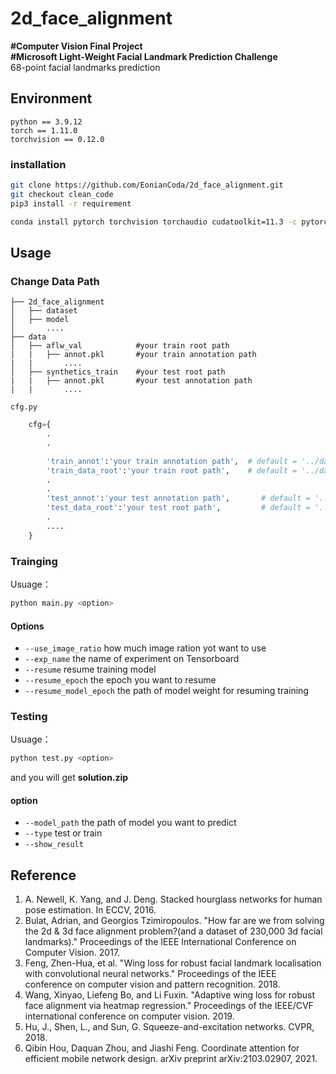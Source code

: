 # 2d_face_alignment
**#Computer Vision Final Project**<br>
**#Microsoft Light-Weight Facial Landmark Prediction Challenge**<br>
68-point facial landmarks prediction
## Environment
```
python == 3.9.12
torch == 1.11.0
torchvision == 0.12.0
```
### installation
```bash
git clone https://github.com/EonianCoda/2d_face_alignment.git
git checkout clean_code
pip3 install -r requirement
```
```bash
conda install pytorch torchvision torchaudio cudatoolkit=11.3 -c pytorch

```
## Usage
### Change Data Path
```
├── 2d_face_alignment
│   ├── dataset
│   ├── model
│       ....
├── data
│   ├── aflw_val            #your train root path
|   |   ├── annot.pkl       #your train annotation path
|   |       ....
│   ├── synthetics_train    #your test root path
|   |   ├── annot.pkl       #your test annotation path
|   |       ....

```
`cfg.py`
```PYTHON
    cfg={
        .
        .

        'train_annot':'your train annotation path',  # default = '../data/synthetics_train/annot.pkl'
        'train_data_root':'your train root path',    # default = '../data/synthetics_train'
        .
        .
        'test_annot':'your test annotation path',       # default = '../data/aflw_val/annot.pkl' 
        'test_data_root':'your test root path',         # default = '../data/aflw_val' 
        .
        ....
    }
```
### Trainging
Usuage：
```bash
python main.py <option>
```
#### Options
* `--use_image_ratio` how much image ration yot want to use
* `--exp_name`  the name of experiment on Tensorboard
* `--resume` resume training model
* `--resume_epoch` the epoch you want to resume
* `--resume_model_epoch` the path of model weight for resuming training
### Testing
Usuage：
```bash
python test.py <option>
```
and you will get **solution.zip**
#### option
* `--model_path` the path of model you want to predict 
* `--type` test or train
* `--show_result` 
## Reference
1. A. Newell, K. Yang, and J. Deng. Stacked hourglass networks for human pose estimation. In ECCV, 2016.
2. Bulat, Adrian, and Georgios Tzimiropoulos. "How far are we from solving the 2d & 3d face alignment problem?(and a dataset of 230,000 3d facial landmarks)." Proceedings of the IEEE International Conference on Computer Vision. 2017.
3. Feng, Zhen-Hua, et al. "Wing loss for robust facial landmark localisation with convolutional neural networks."      Proceedings of the IEEE conference on computer vision and pattern recognition. 2018.
4. Wang, Xinyao, Liefeng Bo, and Li Fuxin. "Adaptive wing loss for robust face alignment via heatmap regression." Proceedings of the IEEE/CVF international conference on computer vision. 2019. 
5. Hu, J., Shen, L., and Sun, G. Squeeze-and-excitation networks. CVPR, 2018.
6. Qibin Hou, Daquan Zhou, and Jiashi Feng. Coordinate attention for efficient mobile network design. arXiv preprint arXiv:2103.02907, 2021.